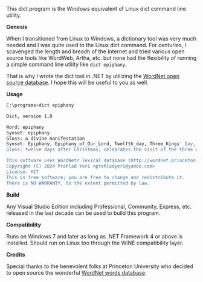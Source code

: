 This dict program is the Windows equivalent of Linux dict command line utility.

**Genesis**

When I transitioned from Linux to Windows, a dictionary tool was very much needed and I was quite used to the Linux dict command.
For centuries, I scavenged the length and breadh of the Internet and tried various open source tools like WordWeb, Artha, etc. but none had the flexibility of running a simple command line utility like `dict epiphany`.

That is why I wrote the dict tool in .NET by utilizing the [WordNet open source database](http://wordnet.princeton.edu/). I hope this will be useful to you as well.

**Usage**

```bash
C:\programs>dict epiphany

Dict, version 1.0

Word: epiphany
Synset: epiphany
Gloss: a divine manifestation
Synset: Epiphany, Epiphany_of_Our_Lord, Twelfth_day, Three_Kings'_Day, January_6
Gloss: twelve days after Christmas; celebrates the visit of the three wise men to the infant Jesus

This software uses WordNetr lexical database (http://wordnet.princeton.edu/) by Princeton University.
Copyright (C) 2024 Prahlad Yeri <prahladyeri@yahoo.com>
License: MIT
This is free software; you are free to change and redistribute it.
There is NO WARRANTY, to the extent permitted by law.
```

**Build**

Any Visual Studio Edition including Professional, Community, Express, etc. released in the last decade can be used to build this program.

**Compatibility**

Runs on Windows 7 and later as long as .NET Framework 4 or above is installed. Should run on Linux too through the WINE compatibility layer.


**Credits**

Special thanks to the benevolent folks at Princeton University who decided to open source the wonderful [WordNet words database](https://wordnet.princeton.edu/).